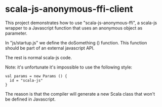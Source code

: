 scala-js-anonymous-ffi-client
=====================

This project demonstrates how to use "scala-js-anonymous-ffi", a scala-js wrapper to a Javascript function 
that uses an anonymous object as parameter.

In "js/startup.js" we define the doSomething () function.  This function should be part of an external javascript API.

The rest is normal scala-js code.

Note: it's unfortunate it's impossible to use the following style:

    val params = new Params () {
      id = "scala-js"
    }

The reason is that the compiler will generate a new Scala class that won't be defined in Javascript. 



